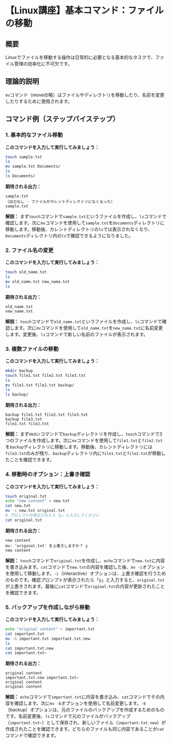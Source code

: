 # 【Linux講座】基本コマンド：ファイルの移動

## 概要
Linuxでファイルを移動する操作は日常的に必要となる基本的なタスクで、ファイル管理の効率化に不可欠です。

## 理論的説明
`mv`コマンド（moveの略）はファイルやディレクトリを移動したり、名前を変更したりするために使用されます。

## コマンド例（ステップバイステップ）

### 1. 基本的なファイル移動

**このコマンドを入力して実行してみましょう：**

```bash
touch sample.txt
ls
mv sample.txt Documents/
ls
ls Documents/
```

**期待される出力：**
```
sample.txt
（出力なし - ファイルがカレントディレクトリになくなった）
sample.txt
```

**解説：**
まず`touch`コマンドで`sample.txt`というファイルを作成し、`ls`コマンドで確認します。次に`mv`コマンドを使用して`sample.txt`を`Documents`ディレクトリに移動します。移動後、カレントディレクトリの`ls`では表示されなくなり、`Documents`ディレクトリ内の`ls`で確認できるようになりました。

### 2. ファイル名の変更

**このコマンドを入力して実行してみましょう：**

```bash
touch old_name.txt
ls
mv old_name.txt new_name.txt
ls
```

**期待される出力：**
```
old_name.txt
new_name.txt
```

**解説：**
`touch`コマンドで`old_name.txt`というファイルを作成し、`ls`コマンドで確認します。次に`mv`コマンドを使用して`old_name.txt`を`new_name.txt`に名前変更します。変更後、`ls`コマンドで新しい名前のファイルが表示されます。

### 3. 複数ファイルの移動

**このコマンドを入力して実行してみましょう：**

```bash
mkdir backup
touch file1.txt file2.txt file3.txt
ls
mv file1.txt file2.txt backup/
ls
ls backup/
```

**期待される出力：**
```
backup file1.txt file2.txt file3.txt
backup file3.txt
file1.txt file2.txt
```

**解説：**
まず`mkdir`コマンドで`backup`ディレクトリを作成し、`touch`コマンドで3つのファイルを作成します。次に`mv`コマンドを使用して`file1.txt`と`file2.txt`を`backup`ディレクトリに移動します。移動後、カレントディレクトリには`file3.txt`のみが残り、`backup`ディレクトリ内に`file1.txt`と`file2.txt`が移動したことを確認できます。

### 4. 移動時のオプション：上書き確認

**このコマンドを入力して実行してみましょう：**

```bash
touch original.txt
echo "new content" > new.txt
cat new.txt
mv -i new.txt original.txt
# プロンプトが表示されたら「y」と入力してください
cat original.txt
```

**期待される出力：**
```
new content
mv: 'original.txt' を上書きしますか？ y
new content
```

**解説：**
`touch`コマンドで`original.txt`を作成し、`echo`コマンドで`new.txt`に内容を書き込みます。`cat`コマンドで`new.txt`の内容を確認した後、`mv -i`オプションを使用して移動します。`-i`（interactive）オプションは、上書き確認を行うためのものです。確認プロンプトが表示されたら「y」と入力すると、`original.txt`が上書きされます。最後に`cat`コマンドで`original.txt`の内容が更新されたことを確認できます。

### 5. バックアップを作成しながら移動

**このコマンドを入力して実行してみましょう：**

```bash
echo "original content" > important.txt
cat important.txt
mv -b important.txt important.txt.new
ls
cat important.txt.new
cat important.txt~
```

**期待される出力：**
```
original content
important.txt.new important.txt~
original content
original content
```

**解説：**
`echo`コマンドで`important.txt`に内容を書き込み、`cat`コマンドでその内容を確認します。次に`mv -b`オプションを使用して名前変更します。`-b`（backup）オプションは、元のファイルのバックアップを作成するためのものです。名前変更後、`ls`コマンドで元のファイルがバックアップ（`important.txt~`）として保存され、新しいファイル（`important.txt.new`）が作成されたことを確認できます。どちらのファイルも同じ内容であることが`cat`コマンドで確認できます。
